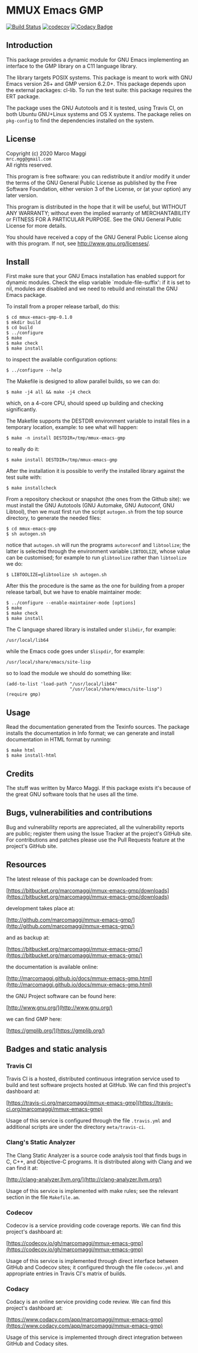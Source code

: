 # MMUX Emacs GMP

[![Build Status](https://travis-ci.org/marcomaggi/mmux-emacs-gmp.svg?branch=master)](https://travis-ci.org/marcomaggi/mmux-emacs-gmp)
[![codecov](https://codecov.io/gh/marcomaggi/mmux-emacs-gmp/branch/master/graph/badge.svg)](https://codecov.io/gh/marcomaggi/mmux-emacs-gmp)
[![Codacy Badge](https://api.codacy.com/project/badge/Grade/b41898f85f6e4e4bad28a1236c086ff3)](https://www.codacy.com/manual/marcomaggi_2/mmux-emacs-gmp?utm_source=github.com&amp;utm_medium=referral&amp;utm_content=marcomaggi/mmux-emacs-gmp&amp;utm_campaign=Badge_Grade)

## Introduction

This package  provides a  dynamic module for  GNU Emacs  implementing an
interface to the GMP library on a C11 language library.

The library targets  POSIX systems.  This package is meant  to work with
GNU Emacs version 26+ and GMP version 6.2.0+.  This package depends upon
the  external packages:  cl-lib.  To  run the  test suite:  this package
requires the ERT package.

The package uses the GNU Autotools and it is tested, using Travis CI, on
both Ubuntu GNU+Linux  systems and OS X systems.  The  package relies on
`pkg-config` to find the dependencies installed on the system.

## License

Copyright (c) 2020 Marco Maggi<br/>
`mrc.mgg@gmail.com`<br/>
All rights reserved.

This program is free software: you  can redistribute it and/or modify it
under the  terms of the GNU  General Public License as  published by the
Free Software Foundation,  either version 3 of the License,  or (at your
option) any later version.

This program  is distributed  in the  hope that it  will be  useful, but
WITHOUT   ANY   WARRANTY;  without   even   the   implied  warranty   of
MERCHANTABILITY  or  FITNESS FOR  A  PARTICULAR  PURPOSE.  See  the  GNU
General Public License for more details.

You should have received a copy  of the GNU General Public License along
with this program.  If not, see <http://www.gnu.org/licenses/>.

## Install

First make sure that your GNU Emacs installation has enabled support for
dynamic modules.   Check the elisp variable  `module-file-suffix': if it
is set to nil, modules are disabled and we need to rebuild and reinstall
the GNU Emacs package.

To install from a proper release tarball, do this:

```
$ cd mmux-emacs-gmp-0.1.0
$ mkdir build
$ cd build
$ ../configure
$ make
$ make check
$ make install
```

to inspect the available configuration options:

```
$ ../configure --help
```

The Makefile is designed to allow parallel builds, so we can do:

```
$ make -j4 all && make -j4 check
```

which,  on  a  4-core  CPU,   should  speed  up  building  and  checking
significantly.

The Makefile supports the DESTDIR  environment variable to install files
in a temporary location, example: to see what will happen:

```
$ make -n install DESTDIR=/tmp/mmux-emacs-gmp
```

to really do it:

```
$ make install DESTDIR=/tmp/mmux-emacs-gmp
```

After the  installation it is  possible to verify the  installed library
against the test suite with:

```
$ make installcheck
```

From a repository checkout or snapshot  (the ones from the Github site):
we  must install  the GNU  Autotools  (GNU Automake,  GNU Autoconf,  GNU
Libtool), then  we must first run  the script `autogen.sh` from  the top
source directory, to generate the needed files:

```
$ cd mmux-emacs-gmp
$ sh autogen.sh

```

notice  that  `autogen.sh`  will   run  the  programs  `autoreconf`  and
`libtoolize`; the  latter is  selected through the  environment variable
`LIBTOOLIZE`,  whose  value  can  be  customised;  for  example  to  run
`glibtoolize` rather than `libtoolize` we do:

```
$ LIBTOOLIZE=glibtoolize sh autogen.sh
```

After this  the procedure  is the same  as the one  for building  from a
proper release tarball, but we have to enable maintainer mode:

```
$ ../configure --enable-maintainer-mode [options]
$ make
$ make check
$ make install
```

The C language shared library is installed under `$libdir`, for example:

```
/usr/local/lib64
```

while the Emacs code goes under `$lispdir`, for example:

```
/usr/local/share/emacs/site-lisp
```

so to load the module we should do something like:

```
(add-to-list 'load-path "/usr/local/lib64"
                        "/usr/local/share/emacs/site-lisp")
(require gmp)
```

## Usage

Read the documentation generated from  the Texinfo sources.  The package
installs the documentation  in Info format; we can  generate and install
documentation in HTML format by running:

```
$ make html
$ make install-html
```

## Credits

The  stuff was  written by  Marco Maggi.   If this  package exists  it's
because of the great GNU software tools that he uses all the time.

## Bugs, vulnerabilities and contributions

Bug  and vulnerability  reports are  appreciated, all  the vulnerability
reports  are  public; register  them  using  the  Issue Tracker  at  the
project's GitHub  site.  For  contributions and  patches please  use the
Pull Requests feature at the project's GitHub site.

## Resources

The latest release of this package can be downloaded from:

[https://bitbucket.org/marcomaggi/mmux-emacs-gmp/downloads](https://bitbucket.org/marcomaggi/mmux-emacs-gmp/downloads)

development takes place at:

[http://github.com/marcomaggi/mmux-emacs-gmp/](http://github.com/marcomaggi/mmux-emacs-gmp/)

and as backup at:

[https://bitbucket.org/marcomaggi/mmux-emacs-gmp/](https://bitbucket.org/marcomaggi/mmux-emacs-gmp/)

the documentation is available online:

[http://marcomaggi.github.io/docs/mmux-emacs-gmp.html](http://marcomaggi.github.io/docs/mmux-emacs-gmp.html)

the GNU Project software can be found here:

[http://www.gnu.org/](http://www.gnu.org/)

we can find GMP here:

[https://gmplib.org/](https://gmplib.org/)

## Badges and static analysis

### Travis CI

Travis CI is  a hosted, distributed continuous  integration service used
to build and test software projects  hosted at GitHub.  We can find this
project's dashboard at:

[https://travis-ci.org/marcomaggi/mmux-emacs-gmp](https://travis-ci.org/marcomaggi/mmux-emacs-gmp)

Usage of this  service is configured through the  file `.travis.yml` and
additional scripts are under the directory `meta/travis-ci`.

### Clang's Static Analyzer

The Clang Static Analyzer is a source code analysis tool that finds bugs
in C, C++, and Objective-C programs.  It is distributed along with Clang
and we can find it at:

[http://clang-analyzer.llvm.org/](http://clang-analyzer.llvm.org/)

Usage of this  service is implemented with make rules;  see the relevant
section in the file `Makefile.am`.

### Codecov

Codecov is a service providing code  coverage reports.  We can find this
project's dashboard at:

[https://codecov.io/gh/marcomaggi/mmux-emacs-gmp](https://codecov.io/gh/marcomaggi/mmux-emacs-gmp)

Usage of  this service is  implemented through direct  interface between
GitHub and Codecov  sites; it configured through  the file `codecov.yml`
and appropriate entries in Travis CI's matrix of builds.

### Codacy

Codacy is  an online service  providing code  review.  We can  find this
project's dashboard at:

[https://www.codacy.com/app/marcomaggi/mmux-emacs-gmp](https://www.codacy.com/app/marcomaggi/mmux-emacs-gmp)

Usage of this service is  implemented through direct integration between
GitHub and Codacy sites.
